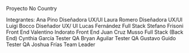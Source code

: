 Proyecto No Country

Integrantes: 
Ana Pino	Diseñadora UX/UI
Laura Romero	Diseñadora UX/UI 
Luigi Bocco	Diseñador UX/ UI
Lucas Fernández	Full Stack
Stefano Frisoni	Front End
Valentino Indorato	Front End
Juan Cruz Musso	Full Stack (Back End)
Cynthia García	Tester QA
Bryan Aguilar	Tester QA
Gustavo Guido	Tester QA
Joshua Frías Team Leader

